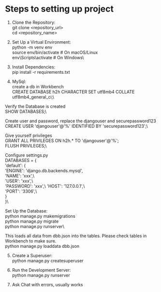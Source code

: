 #  Steps to setting up project

1. Clone the Repository:\
git clone <repository_url>\
cd <repository_name>

2. Set Up a Virtual Environment:\
python -m venv env\
source env/bin/activate  # On macOS/Linux\
env\Scripts\activate  # On Windows\

3. Install Dependencies:\
pip install -r requirements.txt

4. MySql:\
create a db in Workbench\
CREATE DATABASE h2h CHARACTER SET utf8mb4 COLLATE utf8mb4_general_ci;\

Verify the Database is created\
SHOW DATABASES;\

Create user and password, replace the djangouser and securepassword123\
CREATE USER 'djangouser'@'%' IDENTIFIED BY 'securepassword123';\

Give yourself privileges\
GRANT ALL PRIVILEGES ON h2h.* TO 'djangouser'@'%';\
FLUSH PRIVILEGES;\

Configure settings.py\
DATABASES = {\
    'default': {\
        'ENGINE': 'django.db.backends.mysql',\
        'NAME': 'xxx',\              
        'USER': 'xxx',\    
        'PASSWORD': 'xxx',\ 
        'HOST': '127.0.0.1',\      
        'PORT': '3306',\              
    }\
}\

Set Up the Database:\
python manage.py makemigrations\
python manage.py migrate\
python manage.py runserver\

This loads all data from dbb.json into the tables. Please check tables in Workbench to make sure.\
python manage.py loaddata dbb.json

5. Create a Superuser:\
python manage.py createsuperuser

6. Run the Development Server:\
python manage.py runserver

7. Ask Chat with errors, usually works